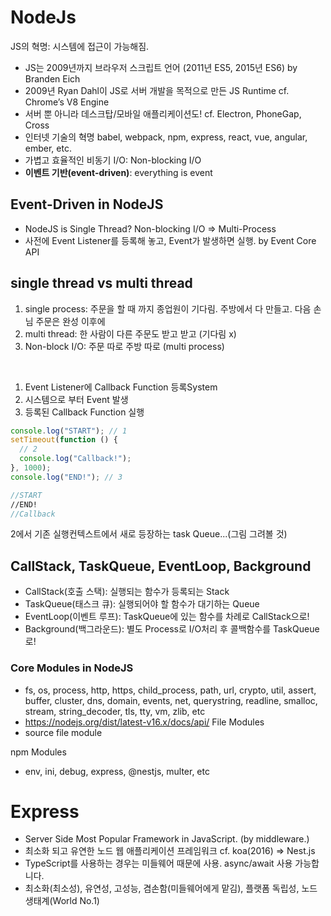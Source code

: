 # NodeJs

JS의 혁명: 시스템에 접근이 가능해짐.

- JS는 2009년까지 브라우저 스크립트 언어 (2011년 ES5, 2015년 ES6) by Branden Eich
- 2009년 Ryan Dahl이 JS로 서버 개발을 목적으로 만든 JS Runtime cf. Chrome’s V8 Engine
- 서버 뿐 아니라 데스크탑/모바일 애플리케이션도! cf. Electron, PhoneGap, Cross
- 인터넷 기술의 혁명 babel, webpack, npm, express, react, vue, angular, ember, etc.
- 가볍고 효율적인 비동기 I/O: Non-blocking I/O
- <b>이벤트 기반(event-driven)</b>: everything is event

## Event-Driven in NodeJS

- NodeJS is Single Thread? Non-blocking I/O ⇒ Multi-Process
- 사전에 Event Listener를 등록해 놓고, Event가 발생하면 실행. by Event Core API

## single thread vs multi thread

1. single process: 주문을 할 때 까지 종업원이 기다림. 주방에서 다 만들고. 다음 손님 주문은 완성 이후에
2. multi thread: 한 사람이 다른 주문도 받고 받고 (기다림 x)
3. Non-block I/O: 주문 따로 주방 따로 (multi process)

<br/>

1. Event Listener에 Callback Function 등록System
2. 시스템으로 부터 Event 발생
3. 등록된 Callback Function 실행

```js
console.log("START"); // 1
setTimeout(function () {
  // 2
  console.log("Callback!");
}, 1000);
console.log("END!"); // 3

//START
//END!
//Callback
```

2에서 기존 실행컨텍스트에서 새로 등장하는 task Queue...(그림 그려볼 것)

## CallStack, TaskQueue, EventLoop, Background

- CallStack(호출 스택): 실행되는 함수가 등록되는 Stack
- TaskQueue(태스크 큐): 실행되어야 할 함수가 대기하는 Queue
- EventLoop(이벤트 루프): TaskQueue에 있는 함수를 차례로 CallStack으로!
- Background(백그라운드): 별도 Process로 I/O처리 후 콜백함수를 TaskQueue로!

### Core Modules in NodeJS

- fs, os, process, http, https, child_process, path, url, crypto, util, assert, buffer, cluster, dns, domain, events, net, querystring, readline, smalloc, stream, string_decoder, tls, tty, vm, zlib, etc
- https://nodejs.org/dist/latest-v16.x/docs/api/
  File Modules
- source file module

npm Modules

- env, ini, debug, express, @nestjs, multer, etc

# Express

- Server Side Most Popular Framework in JavaScript. (by middleware.)
- 최소화 되고 유연한 노드 웹 애플리케이션 프레임워크 cf. koa(2016) => Nest.js
- TypeScript를 사용하는 경우는 미들웨어 때문에 사용. async/await 사용 가능합니다.
- 최소화(최소성), 유연성, 고성능, 겸손함(미들웨어에게 맡김), 플랫폼 독립성, 노드 생태계(World No.1)
